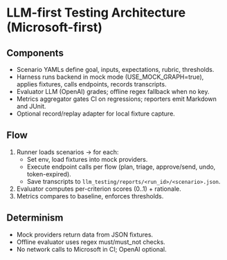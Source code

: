 # LLM-first Testing Architecture (Microsoft-first)

## Components

- Scenario YAMLs define goal, inputs, expectations, rubric, thresholds.
- Harness runs backend in mock mode (USE_MOCK_GRAPH=true), applies fixtures, calls endpoints, records transcripts.
- Evaluator LLM (OpenAI) grades; offline regex fallback when no key.
- Metrics aggregator gates CI on regressions; reporters emit Markdown and JUnit.
- Optional record/replay adapter for local fixture capture.

## Flow

1. Runner loads scenarios → for each:
   - Set env, load fixtures into mock providers.
   - Execute endpoint calls per flow (plan, triage, approve/send, undo, token-expired).
   - Save transcripts to `llm_testing/reports/<run_id>/<scenario>.json`.
2. Evaluator computes per-criterion scores (0..1) + rationale.
3. Metrics compares to baseline, enforces thresholds.

## Determinism

- Mock providers return data from JSON fixtures.
- Offline evaluator uses regex must/must_not checks.
- No network calls to Microsoft in CI; OpenAI optional.
